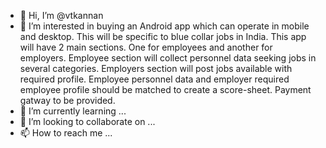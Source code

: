 - 👋 Hi, I’m @vtkannan
- 👀 I’m interested in buying an Android app which can operate in mobile and desktop. This will be specific to blue collar jobs in India. This app will have 2 main sections. One for employees and another for employers. Employee section will collect personnel data seeking jobs in several categories. Employers section will post jobs available with required profile. Employee personnel data and employer required employee profile should be matched to create a score-sheet. Payment gatway to be provided.   
- 🌱 I’m currently learning ...
- 💞️ I’m looking to collaborate on ...
- 📫 How to reach me ...

<!---
vtkannan/vtkannan is a ✨ special ✨ repository because its `README.md` (this file) appears on your GitHub profile.
You can click the Preview link to take a look at your changes.
--->
